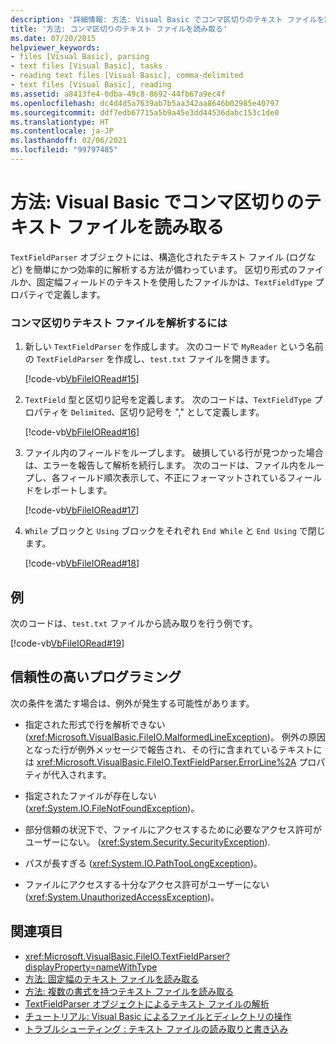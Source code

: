 ```yaml
---
description: '詳細情報: 方法: Visual Basic でコンマ区切りのテキスト ファイルを読み取る'
title: '方法: コンマ区切りのテキスト ファイルを読み取る'
ms.date: 07/20/2015
helpviewer_keywords:
- files [Visual Basic], parsing
- text files [Visual Basic], tasks
- reading text files [Visual Basic], comma-delimited
- text files [Visual Basic], reading
ms.assetid: a8413fe4-0dba-49c8-8692-44fb67a9ec4f
ms.openlocfilehash: dc4d4d5a7639ab7b5aa342aa8646b02985e40797
ms.sourcegitcommit: ddf7edb67715a5b9a45e3dd44536dabc153c1de0
ms.translationtype: HT
ms.contentlocale: ja-JP
ms.lasthandoff: 02/06/2021
ms.locfileid: "99797485"
---
```

# <a name="how-to-read-from-comma-delimited-text-files-in-visual-basic"></a>方法: Visual Basic でコンマ区切りのテキスト ファイルを読み取る

`TextFieldParser` オブジェクトには、構造化されたテキスト ファイル (ログなど) を簡単にかつ効率的に解析する方法が備わっています。 区切り形式のファイルか、固定幅フィールドのテキストを使用したファイルかは、`TextFieldType` プロパティで定義します。  
  
### <a name="to-parse-a-comma-delimited-text-file"></a>コンマ区切りテキスト ファイルを解析するには  
  
1. 新しい `TextFieldParser` を作成します。 次のコードで `MyReader` という名前の `TextFieldParser` を作成し、`test.txt` ファイルを開きます。  
  
     [!code-vb[VbFileIORead#15](~/samples/snippets/visualbasic/VS_Snippets_VBCSharp/VbFileIORead/VB/Class1.vb#15)]  
  
2. `TextField` 型と区切り記号を定義します。 次のコードは、`TextFieldType` プロパティを `Delimited`、区切り記号を "," として定義します。  
  
     [!code-vb[VbFileIORead#16](~/samples/snippets/visualbasic/VS_Snippets_VBCSharp/VbFileIORead/VB/Class1.vb#16)]  
  
3. ファイル内のフィールドをループします。 破損している行が見つかった場合は、エラーを報告して解析を続行します。 次のコードは、ファイル内をループし、各フィールド順次表示して、不正にフォーマットされているフィールドをレポートします。  
  
     [!code-vb[VbFileIORead#17](~/samples/snippets/visualbasic/VS_Snippets_VBCSharp/VbFileIORead/VB/Class1.vb#17)]  
  
4. `While` ブロックと `Using` ブロックをそれぞれ `End While` と `End Using` で閉じます。  
  
     [!code-vb[VbFileIORead#18](~/samples/snippets/visualbasic/VS_Snippets_VBCSharp/VbFileIORead/VB/Class1.vb#18)]  
  
## <a name="example"></a>例  

 次のコードは、`test.txt` ファイルから読み取りを行う例です。  
  
 [!code-vb[VbFileIORead#19](~/samples/snippets/visualbasic/VS_Snippets_VBCSharp/VbFileIORead/VB/Class1.vb#19)]  
  
## <a name="robust-programming"></a>信頼性の高いプログラミング  

 次の条件を満たす場合は、例外が発生する可能性があります。  
  
- 指定された形式で行を解析できない (<xref:Microsoft.VisualBasic.FileIO.MalformedLineException>)。 例外の原因となった行が例外メッセージで報告され、その行に含まれているテキストには <xref:Microsoft.VisualBasic.FileIO.TextFieldParser.ErrorLine%2A> プロパティが代入されます。  
  
- 指定されたファイルが存在しない (<xref:System.IO.FileNotFoundException>)。  
  
- 部分信頼の状況下で、ファイルにアクセスするために必要なアクセス許可がユーザーにない。 (<xref:System.Security.SecurityException>).  
  
- パスが長すぎる (<xref:System.IO.PathTooLongException>)。  
  
- ファイルにアクセスする十分なアクセス許可がユーザーにない (<xref:System.UnauthorizedAccessException>)。  
  
## <a name="see-also"></a>関連項目

- <xref:Microsoft.VisualBasic.FileIO.TextFieldParser?displayProperty=nameWithType>
- [方法: 固定幅のテキスト ファイルを読み取る](how-to-read-from-fixed-width-text-files.md)
- [方法: 複数の書式を持つテキスト ファイルを読み取る](how-to-read-from-text-files-with-multiple-formats.md)
- [TextFieldParser オブジェクトによるテキスト ファイルの解析](parsing-text-files-with-the-textfieldparser-object.md)
- [チュートリアル: Visual Basic によるファイルとディレクトリの操作](walkthrough-manipulating-files-and-directories.md)
- [トラブルシューティング : テキスト ファイルの読み取りと書き込み](troubleshooting-reading-from-and-writing-to-text-files.md)
